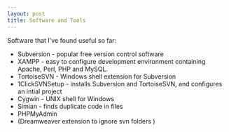```yaml
---
layout: post
title: Software and Tools
---
```

Software that I've found useful so far:

* Subversion - popular free version control software
* XAMPP - easy to configure development environment containing Apache, Perl, PHP and MySQL.
* TortoiseSVN - Windows shell extension for Subversion
* 1ClickSVNSetup - installs Subversion and TortoiseSVN, and configures an intial project
* Cygwin - UNIX shell for Windows
* Simian - finds duplicate code in files
* PHPMyAdmin
* (Dreamweaver extension to ignore svn folders )
